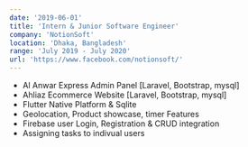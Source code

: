```yaml
---
date: '2019-06-01'
title: 'Intern & Junior Software Engineer'
company: 'NotionSoft'
location: 'Dhaka, Bangladesh'
range: 'July 2019 - July 2020'
url: 'https://www.facebook.com/notionsoft/'
---
```


- Al Anwar Express Admin Panel [Laravel, Bootstrap, mysql]
- Ahliaz Ecommerce Website [Laravel, Bootstrap, mysql]
- Flutter Native Platform & Sqlite
- Geolocation, Product showcase, timer Features
- Firebase user Login, Registration & CRUD integration
- Assigning tasks to indivual users
